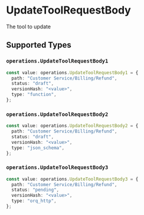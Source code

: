 # UpdateToolRequestBody

The tool to update


## Supported Types

### `operations.UpdateToolRequestBody1`

```typescript
const value: operations.UpdateToolRequestBody1 = {
  path: "Customer Service/Billing/Refund",
  status: "draft",
  versionHash: "<value>",
  type: "function",
};
```

### `operations.UpdateToolRequestBody2`

```typescript
const value: operations.UpdateToolRequestBody2 = {
  path: "Customer Service/Billing/Refund",
  status: "draft",
  versionHash: "<value>",
  type: "json_schema",
};
```

### `operations.UpdateToolRequestBody3`

```typescript
const value: operations.UpdateToolRequestBody3 = {
  path: "Customer Service/Billing/Refund",
  status: "pending",
  versionHash: "<value>",
  type: "orq_http",
};
```

